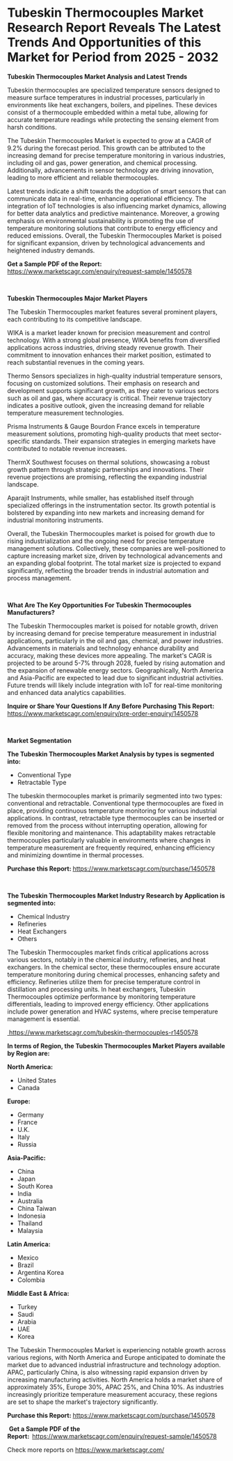 <p><h1>Tubeskin Thermocouples Market Research Report Reveals The Latest Trends And Opportunities of this Market for Period from 2025 - 2032</h1></p><p><strong>Tubeskin Thermocouples Market Analysis and Latest Trends</strong></p>
<p><p>Tubeskin thermocouples are specialized temperature sensors designed to measure surface temperatures in industrial processes, particularly in environments like heat exchangers, boilers, and pipelines. These devices consist of a thermocouple embedded within a metal tube, allowing for accurate temperature readings while protecting the sensing element from harsh conditions. </p><p>The Tubeskin Thermocouples Market is expected to grow at a CAGR of 9.2% during the forecast period. This growth can be attributed to the increasing demand for precise temperature monitoring in various industries, including oil and gas, power generation, and chemical processing. Additionally, advancements in sensor technology are driving innovation, leading to more efficient and reliable thermocouples.</p><p>Latest trends indicate a shift towards the adoption of smart sensors that can communicate data in real-time, enhancing operational efficiency. The integration of IoT technologies is also influencing market dynamics, allowing for better data analytics and predictive maintenance. Moreover, a growing emphasis on environmental sustainability is promoting the use of temperature monitoring solutions that contribute to energy efficiency and reduced emissions. Overall, the Tubeskin Thermocouples Market is poised for significant expansion, driven by technological advancements and heightened industry demands.</p></p>
<p><strong>Get a Sample PDF of the Report:&nbsp;</strong> <a href="https://www.marketscagr.com/enquiry/request-sample/1450578?utm_campaign=2780&utm_medium=2&utm_source=Github&utm_content=ia&utm_term=27022025&utm_id=tubeskin-thermocouples">https://www.marketscagr.com/enquiry/request-sample/1450578</a></p>
<p>&nbsp;</p>
<p><strong>Tubeskin Thermocouples Major Market Players</strong></p>
<p><p>The Tubeskin Thermocouples market features several prominent players, each contributing to its competitive landscape. </p><p>WIKA is a market leader known for precision measurement and control technology. With a strong global presence, WIKA benefits from diversified applications across industries, driving steady revenue growth. Their commitment to innovation enhances their market position, estimated to reach substantial revenues in the coming years.</p><p>Thermo Sensors specializes in high-quality industrial temperature sensors, focusing on customized solutions. Their emphasis on research and development supports significant growth, as they cater to various sectors such as oil and gas, where accuracy is critical. Their revenue trajectory indicates a positive outlook, given the increasing demand for reliable temperature measurement technologies.</p><p>Prisma Instruments & Gauge Bourdon France excels in temperature measurement solutions, promoting high-quality products that meet sector-specific standards. Their expansion strategies in emerging markets have contributed to notable revenue increases. </p><p>ThermX Southwest focuses on thermal solutions, showcasing a robust growth pattern through strategic partnerships and innovations. Their revenue projections are promising, reflecting the expanding industrial landscape.</p><p>Aparajit Instruments, while smaller, has established itself through specialized offerings in the instrumentation sector. Its growth potential is bolstered by expanding into new markets and increasing demand for industrial monitoring instruments.</p><p>Overall, the Tubeskin Thermocouples market is poised for growth due to rising industrialization and the ongoing need for precise temperature management solutions. Collectively, these companies are well-positioned to capture increasing market size, driven by technological advancements and an expanding global footprint. The total market size is projected to expand significantly, reflecting the broader trends in industrial automation and process management.</p></p>
<p>&nbsp;</p>
<p><strong>What Are The Key Opportunities For Tubeskin Thermocouples Manufacturers?</strong></p>
<p><p>The Tubeskin Thermocouples market is poised for notable growth, driven by increasing demand for precise temperature measurement in industrial applications, particularly in the oil and gas, chemical, and power industries. Advancements in materials and technology enhance durability and accuracy, making these devices more appealing. The market's CAGR is projected to be around 5-7% through 2028, fueled by rising automation and the expansion of renewable energy sectors. Geographically, North America and Asia-Pacific are expected to lead due to significant industrial activities. Future trends will likely include integration with IoT for real-time monitoring and enhanced data analytics capabilities.</p></p>
<p><strong>Inquire or Share Your Questions If Any Before Purchasing This Report:</strong> <a href="https://www.marketscagr.com/enquiry/pre-order-enquiry/1450578?utm_campaign=2780&utm_medium=2&utm_source=Github&utm_content=ia&utm_term=27022025&utm_id=tubeskin-thermocouples">https://www.marketscagr.com/enquiry/pre-order-enquiry/1450578</a></p>
<p>&nbsp;</p>
<p><strong>Market Segmentation</strong></p>
<p><strong>The Tubeskin Thermocouples Market Analysis by types is segmented into:</strong></p>
<p><ul><li>Conventional Type</li><li>Retractable Type</li></ul></p>
<p><p>The tubeskin thermocouples market is primarily segmented into two types: conventional and retractable. Conventional type thermocouples are fixed in place, providing continuous temperature monitoring for various industrial applications. In contrast, retractable type thermocouples can be inserted or removed from the process without interrupting operation, allowing for flexible monitoring and maintenance. This adaptability makes retractable thermocouples particularly valuable in environments where changes in temperature measurement are frequently required, enhancing efficiency and minimizing downtime in thermal processes.</p></p>
<p><strong>Purchase this Report:&nbsp;</strong><a href="https://www.marketscagr.com/purchase/1450578?utm_campaign=2780&utm_medium=2&utm_source=Github&utm_content=ia&utm_term=27022025&utm_id=tubeskin-thermocouples">https://www.marketscagr.com/purchase/1450578</a></p>
<p>&nbsp;</p>
<p><strong>The Tubeskin Thermocouples Market Industry Research by Application is segmented into:</strong></p>
<p><ul><li>Chemical Industry</li><li>Refineries</li><li>Heat Exchangers</li><li>Others</li></ul></p>
<p><p>The Tubeskin Thermocouples market finds critical applications across various sectors, notably in the chemical industry, refineries, and heat exchangers. In the chemical sector, these thermocouples ensure accurate temperature monitoring during chemical processes, enhancing safety and efficiency. Refineries utilize them for precise temperature control in distillation and processing units. In heat exchangers, Tubeskin Thermocouples optimize performance by monitoring temperature differentials, leading to improved energy efficiency. Other applications include power generation and HVAC systems, where precise temperature management is essential.</p></p>
<p><a href="https://www.marketscagr.com/tubeskin-thermocouples-r1450578?utm_campaign=2780&utm_medium=2&utm_source=Github&utm_content=ia&utm_term=27022025&utm_id=tubeskin-thermocouples">&nbsp;https://www.marketscagr.com/tubeskin-thermocouples-r1450578</a></p>
<p><strong>In terms of Region, the Tubeskin Thermocouples Market Players available by Region are:</strong></p>
<p>
    <p> <strong> North America: </strong>
        <ul>
            <li>United States</li>
            <li>Canada</li>
        </ul>
        </p> 
    <p> <strong> Europe: </strong>
        <ul>
            <li>Germany</li>
            <li>France</li>
            <li>U.K.</li>
            <li>Italy</li>
            <li>Russia</li>
        </ul>
        </p> 
    <p> <strong> Asia-Pacific: </strong>
        <ul>
            <li>China</li>
            <li>Japan</li>
            <li>South Korea</li>
            <li>India</li>
            <li>Australia</li>
            <li>China Taiwan</li>
            <li>Indonesia</li>
            <li>Thailand</li>
            <li>Malaysia</li>
        </ul>
        </p> 
    <p> <strong> Latin America: </strong>
        <ul>
            <li>Mexico</li>
            <li>Brazil</li>
            <li>Argentina Korea</li>
            <li>Colombia</li>
        </ul>
        </p> 
    <p> <strong> Middle East & Africa: </strong>
        <ul>
            <li>Turkey</li>
            <li>Saudi</li>
            <li>Arabia</li>
            <li>UAE</li>
            <li>Korea</li>
        </ul>
    </p>
    </p>
<p><p>The Tubeskin Thermocouples Market is experiencing notable growth across various regions, with North America and Europe anticipated to dominate the market due to advanced industrial infrastructure and technology adoption. APAC, particularly China, is also witnessing rapid expansion driven by increasing manufacturing activities. North America holds a market share of approximately 35%, Europe 30%, APAC 25%, and China 10%. As industries increasingly prioritize temperature measurement accuracy, these regions are set to shape the market's trajectory significantly.</p></p>
<p><strong>Purchase this Report: </strong><a href="https://www.marketscagr.com/purchase/1450578?utm_campaign=2780&utm_medium=2&utm_source=Github&utm_content=ia&utm_term=27022025&utm_id=tubeskin-thermocouples">https://www.marketscagr.com/purchase/1450578</a></p>
<p>&nbsp;<strong>Get a Sample PDF of the Report:&nbsp;&nbsp;</strong><a href="https://www.marketscagr.com/enquiry/request-sample/1450578?utm_campaign=2780&utm_medium=2&utm_source=Github&utm_content=ia&utm_term=27022025&utm_id=tubeskin-thermocouples">https://www.marketscagr.com/enquiry/request-sample/1450578</a></p>
<p><strong></strong></p>
<p>Check more reports on <a href="https://www.marketscagr.com/?utm_campaign=2780&utm_medium=2&utm_source=Github&utm_content=ia&utm_term=27022025&utm_id=tubeskin-thermocouples">https://www.marketscagr.com/</a></p>